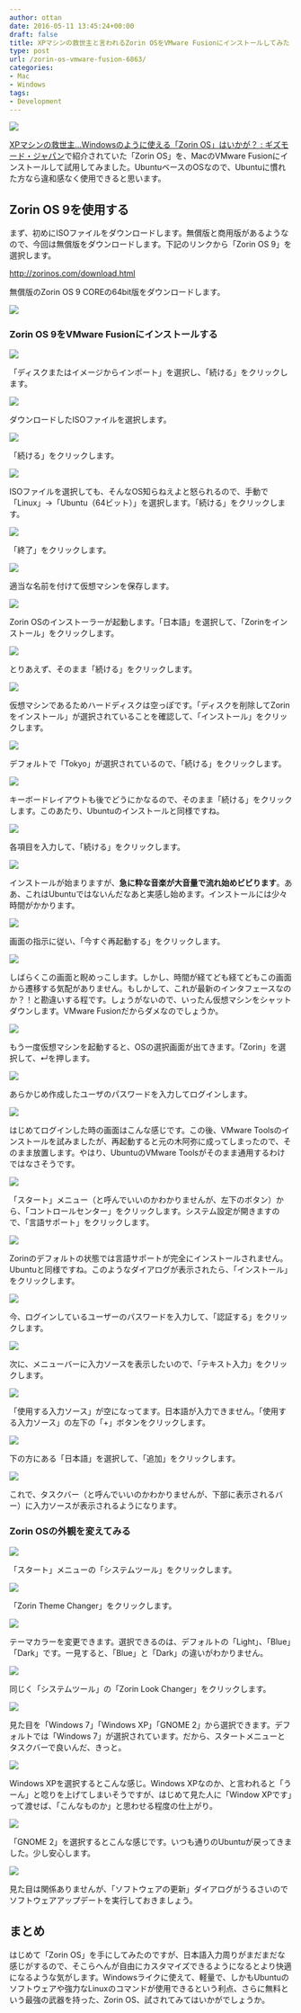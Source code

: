 ```yaml
---
author: ottan
date: 2016-05-11 13:45:24+00:00
draft: false
title: XPマシンの救世主と言われるZorin OSをVMware Fusionにインストールしてみた
type: post
url: /zorin-os-vmware-fusion-6863/
categories:
- Mac
- Windows
tags:
- Development
---
```


![](/uploads/2016/05/160511-573323819f9e7.png)






[XPマシンの救世主…Windowsのように使える「Zorin OS」はいかが？ : ギズモード・ジャパン](http://www.gizmodo.jp/2016/05/gwxpwindowszorin_os.html)で紹介されていた「Zorin OS」を、MacのVMware Fusionにインストールして試用してみました。UbuntuベースのOSなので、Ubuntuに慣れた方なら違和感なく使用できると思います。





## Zorin OS 9を使用する





まず、初めにISOファイルをダウンロードします。無償版と商用版があるようなので、今回は無償版をダウンロードします。下記のリンクから「Zorin OS 9」を選択します。



http://zorinos.com/download.html



無償版のZorin OS 9 COREの64bit版をダウンロードします。





![](/uploads/2016/05/160511-573337741f2a0.png)






### Zorin OS 9をVMware Fusionにインストールする





![](/uploads/2016/05/160511-5733238bc82d4.png)






「ディスクまたはイメージからインポート」を選択し、「続ける」をクリックします。





![](/uploads/2016/05/160511-5733239214053.png)






ダウンロードしたISOファイルを選択します。





![](/uploads/2016/05/160511-573323979c061.png)






「続ける」をクリックします。





![](/uploads/2016/05/160511-5733239e6b765.png)






ISOファイルを選択しても、そんなOS知らねえよと怒られるので、手動で「Linux」→「Ubuntu（64ビット）」を選択します。「続ける」をクリックします。





![](/uploads/2016/05/160511-573323a4129cb.png)






「終了」をクリックします。





![](/uploads/2016/05/160511-573323ab16c8e.png)






適当な名前を付けて仮想マシンを保存します。





![](/uploads/2016/05/160511-573323e1a50b1.png)






Zorin OSのインストーラーが起動します。「日本語」を選択して、「Zorinをインストール」をクリックします。





![](/uploads/2016/05/160511-573323ee73c46.png)






とりあえず、そのまま「続ける」をクリックします。





![](/uploads/2016/05/160511-573323fa6a48e.png)






仮想マシンであるためハードディスクは空っぽです。「ディスクを削除してZorinをインストール」が選択されていることを確認して、「インストール」をクリックします。





![](/uploads/2016/05/160511-57332408b44d1.png)






デフォルトで「Tokyo」が選択されているので、「続ける」をクリックします。





![](/uploads/2016/05/160511-5733241d448c7.png)






キーボードレイアウトも後でどうにかなるので、そのまま「続ける」をクリックします。このあたり、Ubuntuのインストールと同様ですね。





![](/uploads/2016/05/160511-5733242948bcd.png)






各項目を入力して、「続ける」をクリックします。





![](/uploads/2016/05/160511-5733243fe06b2.png)






インストールが始まりますが、**急に粋な音楽が大音量で流れ始めビビります**。ああ、これはUbuntuではないんだなあと実感し始めます。インストールには少々時間がかかります。





![](/uploads/2016/05/160511-57332e868208c.png)






画面の指示に従い、「今すぐ再起動する」をクリックします。





![](/uploads/2016/05/160511-57332e9f8354f.png)






しばらくこの画面と睨めっこします。しかし、時間が経てども経てどもこの画面から遷移する気配がありません。もしかして、これが最新のインタフェースなのか？！と勘違いする程です。しょうがないので、いったん仮想マシンをシャットダウンします。VMware Fusionだからダメなのでしょうか。





![](/uploads/2016/05/160511-57332ea8b2b93.png)






もう一度仮想マシンを起動すると、OSの選択画面が出てきます。「Zorin」を選択して、↵を押します。





![](/uploads/2016/05/160511-57332eb245610.png)






あらかじめ作成したユーザのパスワードを入力してログインします。





![](/uploads/2016/05/160511-57332f6806774.png)






はじめてログインした時の画面はこんな感じです。この後、VMware Toolsのインストールを試みましたが、再起動すると元の木阿弥に成ってしまったので、そのまま放置します。やはり、UbuntuのVMware Toolsがそのまま通用するわけではなさそうです。





![](/uploads/2016/05/160511-57332fe2470d9.png)






「スタート」メニュー（と呼んでいいのかわかりませんが、左下のボタン）から、「コントロールセンター」をクリックします。システム設定が開きますので、「言語サポート」をクリックします。





![](/uploads/2016/05/160511-57332fe9cba53.png)






Zorinのデフォルトの状態では言語サポートが完全にインストールされません。Ubuntuと同様ですね。このようなダイアログが表示されたら、「インストール」をクリックします。





![](/uploads/2016/05/160511-57332ff1bad32.png)






今、ログインしているユーザーのパスワードを入力して、「認証する」をクリックします。





![](/uploads/2016/05/160511-57333002a2b4d.png)






次に、メニューバーに入力ソースを表示したいので、「テキスト入力」をクリックします。





![](/uploads/2016/05/160511-5733300a355ae.png)






「使用する入力ソース」が空になってます。日本語が入力できません。「使用する入力ソース」の左下の「+」ボタンをクリックします。





![](/uploads/2016/05/160511-573330126b566.png)






下の方にある「日本語」を選択して、「追加」をクリックします。





![](/uploads/2016/05/160511-5733301991eef.png)






これで、タスクバー（と呼んでいいのかわかりませんが、下部に表示されるバー）に入力ソースが表示されるようになります。





### Zorin OSの外観を変えてみる





![](/uploads/2016/05/160511-57333021c6b0f.png)






「スタート」メニューの「システムツール」をクリックします。





![](/uploads/2016/05/160511-57333036e7790.png)






「Zorin Theme Changer」をクリックします。





![](/uploads/2016/05/160511-5733304d9582e.png)






テーマカラーを変更できます。選択できるのは、デフォルトの「Light」、「Blue」「Dark」です。一見すると、「Blue」と「Dark」の違いがわかりません。





![](/uploads/2016/05/160511-57333060e17fa.png)






同じく「システムツール」の「Zorin Look Changer」をクリックします。





![](/uploads/2016/05/160511-57333077e114c.png)






見た目を「Windows 7」「Windows XP」「GNOME 2」から選択できます。デフォルトでは「Windows 7」が選択されています。だから、スタートメニューとタスクバーで良いんだ、きっと。





![](/uploads/2016/05/160511-57333088841db.png)






Windows XPを選択するとこんな感じ。Windows XPなのか、と言われると「うーん」と唸りを上げてしまいそうですが、はじめて見た人に「Window XPです」って渡せば、「こんなものか」と思わせる程度の仕上がり。





![](/uploads/2016/05/160511-573330a2bb5f7.png)






「GNOME 2」を選択するとこんな感じです。いつも通りのUbuntuが戻ってきました。少し安心します。





![](/uploads/2016/05/160511-573330ba59ca8.png)






見た目は関係ありませんが、「ソフトウェアの更新」ダイアログがうるさいのでソフトウェアアップデートを実行しておきましょう。





## まとめ





はじめて「Zorin OS」を手にしてみたのですが、日本語入力周りがまだまだな感じがするので、そこらへんが自由にカスタマイズできるようになるとより快適になるような気がします。Windowsライクに使えて、軽量で、しかもUbuntuのソフトウェアや強力なLinuxのコマンドが使用できるという利点、さらに無料という最強の武器を持った、Zorin OS、試されてみてはいかがでしょうか。
